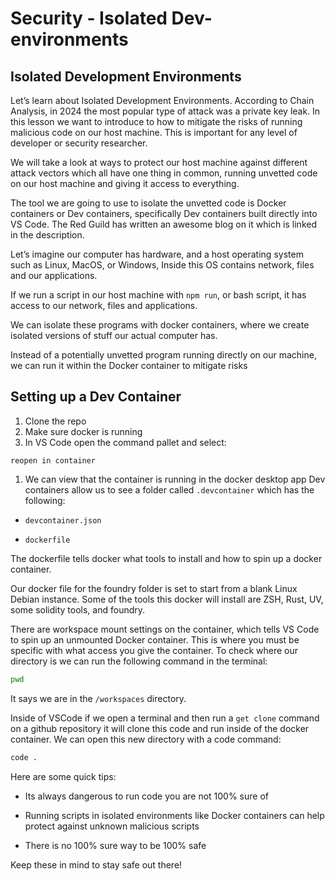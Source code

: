 # Security - Isolated Dev-environments

## Isolated Development Environments

Let’s learn about Isolated Development Environments. According to Chain Analysis, in 2024 the most popular type of attack was a private key leak. In this lesson we want to introduce to how to mitigate the risks of running malicious code on our host machine. This is important for any level of developer or security researcher.

We will take a look at ways to protect our host machine against different attack vectors which all have one thing in common, running unvetted code on our host machine and giving it access to everything.

The tool we are going to use to isolate the unvetted code is Docker containers or Dev containers, specifically Dev containers built directly into VS Code. The Red Guild has written an awesome blog on it which is linked in the description.

Let’s imagine our computer has hardware, and a host operating system such as Linux, MacOS, or Windows, Inside this OS contains network, files and our applications.

If we run a script in our host machine with `npm run`, or bash script, it has access to our network, files and applications.

We can isolate these programs with docker containers, where we create isolated versions of stuff our actual computer has.

Instead of a potentially unvetted program running directly on our machine, we can run it within the Docker container to mitigate risks

## Setting up a Dev Container

1. Clone the repo
2. Make sure docker is running
3. In VS Code open the command pallet and select:

```Solidity
reopen in container
```

1. We can view that the container is running in the docker desktop app
   Dev containers allow us to see a folder called `.devcontainer` which has the following:

- `devcontainer.json`

- `dockerfile`

The dockerfile tells docker what tools to install and how to spin up a docker container.

Our docker file for the foundry folder is set to start from a blank Linux Debian instance. Some of the tools this docker will install are ZSH, Rust, UV, some solidity tools, and foundry.

There are workspace mount settings on the container, which tells VS Code to spin up an unmounted Docker container. This is where you must be specific with what access you give the container. To check where our directory is we can run the following command in the terminal:

```bash
pwd
```

It says we are in the `/workspaces` directory.

Inside of VSCode if we open a terminal and then run a `get clone` command on a github repository it will clone this code and run inside of the docker container. We can open this new directory with a code command:

```bash
code .
```

Here are some quick tips:

- Its always dangerous to run code you are not 100% sure of

- Running scripts in isolated environments like Docker containers can help protect against unknown malicious scripts

- There is no 100% sure way to be 100% safe

Keep these in mind to stay safe out there!
